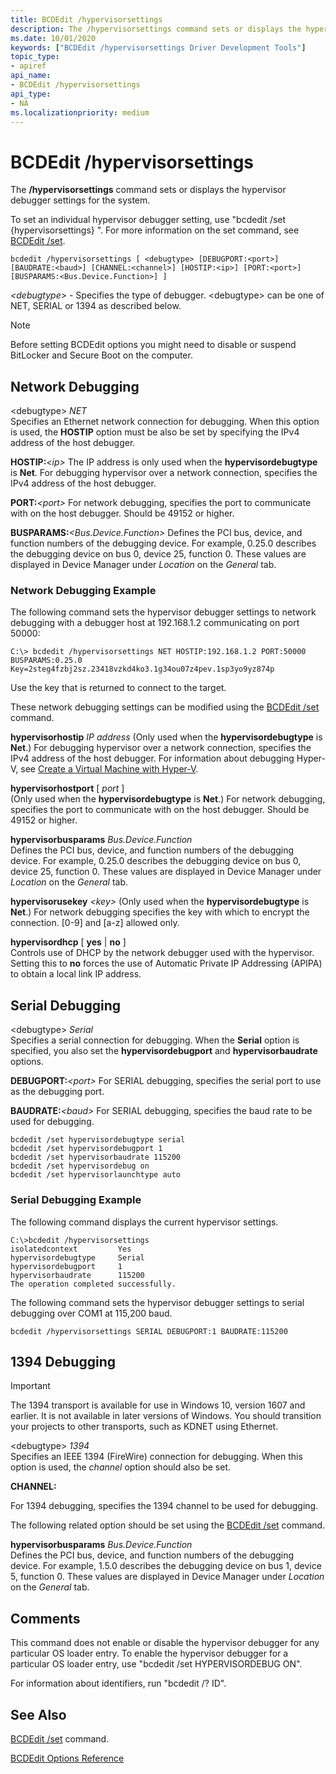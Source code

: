 ```yaml
---
title: BCDEdit /hypervisorsettings
description: The /hypervisorsettings command sets or displays the hypervisor debugger settings for the system.
ms.date: 10/01/2020
keywords: ["BCDEdit /hypervisorsettings Driver Development Tools"]
topic_type:
- apiref
api_name:
- BCDEdit /hypervisorsettings
api_type:
- NA
ms.localizationpriority: medium
---
```


# BCDEdit /hypervisorsettings


The **/hypervisorsettings** command sets or displays the hypervisor debugger settings for the system.

To set an individual hypervisor debugger setting, use "bcdedit /set {hypervisorsettings} <type> <value>". For more information on the set command, see [BCDEdit /set](bcdedit--set.md).

```syntax
bcdedit /hypervisorsettings [ <debugtype> [DEBUGPORT:<port>] [BAUDRATE:<baud>] [CHANNEL:<channel>] [HOSTIP:<ip>] [PORT:<port>] [BUSPARAMS:<Bus.Device.Function>] ]
```

*\<debugtype\>* - Specifies the type of debugger. \<debugtype\> can be one of NET, SERIAL or 1394 as described below.

> [!NOTE]
> Before setting BCDEdit options you might need to disable or suspend BitLocker and Secure Boot on the computer.

## Network Debugging

\<debugtype\> *NET*  
Specifies an Ethernet network connection for debugging. When this option is used, the **HOSTIP** option must be also be set by specifying the IPv4 address of the host debugger.

**HOSTIP:***\<ip\>*
The IP address is only used when the **hypervisordebugtype** is **Net**. For debugging hypervisor over a network connection, specifies the IPv4 address of the host debugger.

**PORT:***\<port\>*
For network debugging, specifies the port to communicate with on the host debugger. Should be 49152 or higher.

**BUSPARAMS:***\<Bus.Device.Function\>*
Defines the PCI bus, device, and function numbers of the debugging device. For example, 0.25.0 describes the debugging device on bus 0, device 25, function 0. These values are displayed in Device Manager under *Location* on the *General* tab.  

### Network Debugging Example

The following command sets the hypervisor debugger settings to network debugging with a debugger host at 192.168.1.2 communicating on port 50000:

```console
C:\> bcdedit /hypervisorsettings NET HOSTIP:192.168.1.2 PORT:50000 BUSPARAMS:0.25.0
Key=2steg4fzbj2sz.23418vzkd4ko3.1g34ou07z4pev.1sp3yo9yz874p
```

Use the key that is returned to connect to the target.

These network debugging settings can be modified using the [BCDEdit /set](bcdedit--set.md) command.

**hypervisorhostip** *IP address*
(Only used when the **hypervisordebugtype** is **Net**.) For debugging hypervisor over a network connection, specifies the IPv4 address of the host debugger. For information about debugging Hyper-V, see [Create a Virtual Machine with Hyper-V](/virtualization/hyper-v-on-windows/quick-start/quick-create-virtual-machine).

**hypervisorhostport** \[ *port* \]  
(Only used when the **hypervisordebugtype** is **Net**.) For network debugging, specifies the port to communicate with on the host debugger. Should be 49152 or higher.

**hypervisorbusparams** *Bus.Device.Function*  
Defines the PCI bus, device, and function numbers of the debugging device. For example, 0.25.0 describes the debugging device on bus 0, device 25, function 0. These values are displayed in Device Manager under *Location* on the *General* tab.  

**hypervisorusekey**  *\<key\>*
(Only used when the **hypervisordebugtype** is **Net**.) For network debugging specifies the key with which to encrypt the connection. \[0-9\] and \[a-z\] allowed only.

**hypervisordhcp** \[ **yes** | **no** \]  
Controls use of DHCP by the network debugger used with the hypervisor. Setting this to **no** forces the use of Automatic Private IP Addressing (APIPA) to obtain a local link IP address.

## Serial Debugging 

\<debugtype\> *Serial*  
Specifies a serial connection for debugging. When the **Serial** option is specified, you also set the **hypervisordebugport** and **hypervisorbaudrate** options.

**DEBUGPORT:***\<port\>*
 For SERIAL debugging, specifies the serial port to use as the debugging port.

**BAUDRATE:***\<baud\>*
For SERIAL debugging, specifies the baud rate to be used for debugging.

``` syntax
bcdedit /set hypervisordebugtype serial
bcdedit /set hypervisordebugport 1
bcdedit /set hypervisorbaudrate 115200
bcdedit /set hypervisordebug on
bcdedit /set hypervisorlaunchtype auto
```

### Serial Debugging Example

The following command displays the current hypervisor settings.

```console
C:\>bcdedit /hypervisorsettings
isolatedcontext         Yes
hypervisordebugtype     Serial
hypervisordebugport     1
hypervisorbaudrate      115200
The operation completed successfully.
```

The following command sets the hypervisor debugger settings to serial debugging over COM1 at 115,200 baud.

`bcdedit /hypervisorsettings SERIAL DEBUGPORT:1 BAUDRATE:115200`

## 1394 Debugging

> [!IMPORTANT]
> The 1394 transport is available for use in Windows 10, version 1607 and earlier.
> It is not available in later versions of Windows. You should transition your projects to other transports, such as KDNET using Ethernet.

\<debugtype\> *1394*  
Specifies an IEEE 1394 (FireWire) connection for debugging. When this option is used, the *channel* option should also be set.

**CHANNEL:***<channel>*

For 1394 debugging, specifies the 1394 channel to be used for debugging.

The following related option should be set using the [BCDEdit /set](bcdedit--set.md) command.

**hypervisorbusparams** *Bus.Device.Function*  
Defines the PCI bus, device, and function numbers of the debugging device. For example, 1.5.0 describes the debugging device on bus 1, device 5, function 0. These values are displayed in Device Manager under *Location* on the *General* tab.  

## Comments

This command does not enable or disable the hypervisor debugger for any particular OS loader entry. To enable the hypervisor debugger for a particular OS loader entry, use "bcdedit /set <identifier> HYPERVISORDEBUG ON".

For information about identifiers, run "bcdedit /? ID".

## See Also

[BCDEdit /set](bcdedit--set.md) command.

[BCDEdit Options Reference](bcd-boot-options-reference.md)
